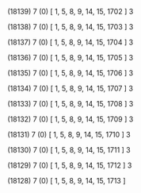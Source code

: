 (18139) 7 (0) [ 1, 5, 8, 9, 14, 15, 1702 ] 3 


(18138) 7 (0) [ 1, 5, 8, 9, 14, 15, 1703 ] 3 


(18137) 7 (0) [ 1, 5, 8, 9, 14, 15, 1704 ] 3 


(18136) 7 (0) [ 1, 5, 8, 9, 14, 15, 1705 ] 3 


(18135) 7 (0) [ 1, 5, 8, 9, 14, 15, 1706 ] 3 


(18134) 7 (0) [ 1, 5, 8, 9, 14, 15, 1707 ] 3 


(18133) 7 (0) [ 1, 5, 8, 9, 14, 15, 1708 ] 3 


(18132) 7 (0) [ 1, 5, 8, 9, 14, 15, 1709 ] 3 


(18131) 7 (0) [ 1, 5, 8, 9, 14, 15, 1710 ] 3 


(18130) 7 (0) [ 1, 5, 8, 9, 14, 15, 1711 ] 3 


(18129) 7 (0) [ 1, 5, 8, 9, 14, 15, 1712 ] 3 


(18128) 7 (0) [ 1, 5, 8, 9, 14, 15, 1713 ]  

